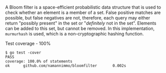 A Bloom filter is a space-efficient probabilistic data structure that is used to check whether an element is a member of a set.
False positive matches are possible, but false negatives are not, therefore, each query may either return "possibly present" in the set or
"_definitely_ not in the set". Elements can be added to this set, but cannot be removed. In this implementation, `murmurhash` is used, which is a non-cryptographic hashing function.

Test coverage - 100%
```
$ go test -cover
PASS
coverage: 100.0% of statements
ok      github.com/namannimmo/bloomfilter       0.002s
```
